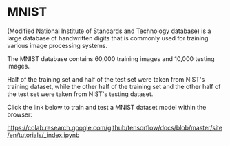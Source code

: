 # MNIST
(Modified National Institute of Standards and Technology database) is a large database of handwritten digits that is commonly used for training various image processing systems.

The MNIST database contains 60,000 training images and 10,000 testing images.

Half of the training set and half of the test set were taken from NIST's training dataset, while the other half of the training set and the other half of the test set were taken from NIST's testing dataset.

Click the link below to train and test a MNIST dataset model within the browser:

https://colab.research.google.com/github/tensorflow/docs/blob/master/site/en/tutorials/_index.ipynb

